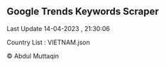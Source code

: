 

## Google Trends Keywords Scraper 
 
Last Update 14-04-2023 , 21:30:06

Country List :
VIETNAM.json



© Abdul Muttaqin 
